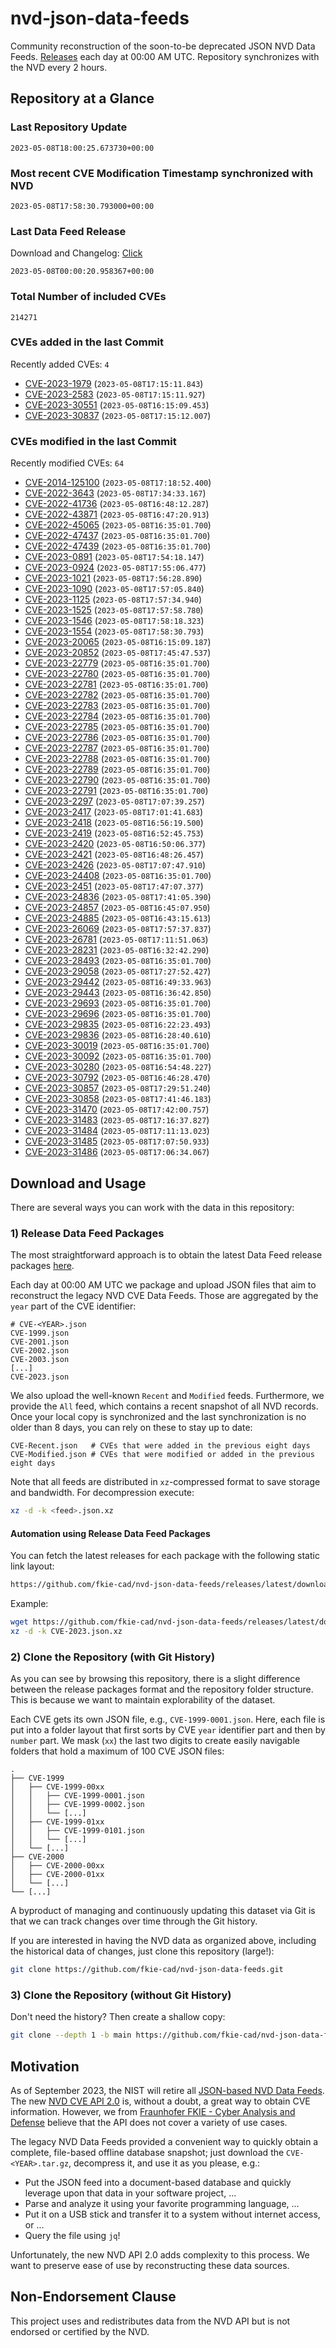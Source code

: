 # nvd-json-data-feeds

Community reconstruction of the soon-to-be deprecated JSON NVD Data Feeds. 
[Releases](releases/latest) each day at 00:00 AM UTC.
Repository synchronizes with the NVD every 2 hours.

## Repository at a Glance

### Last Repository Update

```plain
2023-05-08T18:00:25.673730+00:00
```

### Most recent CVE Modification Timestamp synchronized with NVD

```plain
2023-05-08T17:58:30.793000+00:00
```

### Last Data Feed Release

Download and Changelog: [Click](releases/latest)

```plain
2023-05-08T00:00:20.958367+00:00
```

### Total Number of included CVEs

```plain
214271
```

### CVEs added in the last Commit

Recently added CVEs: `4`

* [CVE-2023-1979](CVE-2023/CVE-2023-19xx/CVE-2023-1979.json) (`2023-05-08T17:15:11.843`)
* [CVE-2023-2583](CVE-2023/CVE-2023-25xx/CVE-2023-2583.json) (`2023-05-08T17:15:11.927`)
* [CVE-2023-30551](CVE-2023/CVE-2023-305xx/CVE-2023-30551.json) (`2023-05-08T16:15:09.453`)
* [CVE-2023-30837](CVE-2023/CVE-2023-308xx/CVE-2023-30837.json) (`2023-05-08T17:15:12.007`)


### CVEs modified in the last Commit

Recently modified CVEs: `64`

* [CVE-2014-125100](CVE-2014/CVE-2014-1251xx/CVE-2014-125100.json) (`2023-05-08T17:18:52.400`)
* [CVE-2022-3643](CVE-2022/CVE-2022-36xx/CVE-2022-3643.json) (`2023-05-08T17:34:33.167`)
* [CVE-2022-41736](CVE-2022/CVE-2022-417xx/CVE-2022-41736.json) (`2023-05-08T16:48:12.287`)
* [CVE-2022-43871](CVE-2022/CVE-2022-438xx/CVE-2022-43871.json) (`2023-05-08T16:47:20.913`)
* [CVE-2022-45065](CVE-2022/CVE-2022-450xx/CVE-2022-45065.json) (`2023-05-08T16:35:01.700`)
* [CVE-2022-47437](CVE-2022/CVE-2022-474xx/CVE-2022-47437.json) (`2023-05-08T16:35:01.700`)
* [CVE-2022-47439](CVE-2022/CVE-2022-474xx/CVE-2022-47439.json) (`2023-05-08T16:35:01.700`)
* [CVE-2023-0891](CVE-2023/CVE-2023-08xx/CVE-2023-0891.json) (`2023-05-08T17:54:18.147`)
* [CVE-2023-0924](CVE-2023/CVE-2023-09xx/CVE-2023-0924.json) (`2023-05-08T17:55:06.477`)
* [CVE-2023-1021](CVE-2023/CVE-2023-10xx/CVE-2023-1021.json) (`2023-05-08T17:56:28.890`)
* [CVE-2023-1090](CVE-2023/CVE-2023-10xx/CVE-2023-1090.json) (`2023-05-08T17:57:05.840`)
* [CVE-2023-1125](CVE-2023/CVE-2023-11xx/CVE-2023-1125.json) (`2023-05-08T17:57:34.940`)
* [CVE-2023-1525](CVE-2023/CVE-2023-15xx/CVE-2023-1525.json) (`2023-05-08T17:57:58.780`)
* [CVE-2023-1546](CVE-2023/CVE-2023-15xx/CVE-2023-1546.json) (`2023-05-08T17:58:18.323`)
* [CVE-2023-1554](CVE-2023/CVE-2023-15xx/CVE-2023-1554.json) (`2023-05-08T17:58:30.793`)
* [CVE-2023-20065](CVE-2023/CVE-2023-200xx/CVE-2023-20065.json) (`2023-05-08T16:15:09.187`)
* [CVE-2023-20852](CVE-2023/CVE-2023-208xx/CVE-2023-20852.json) (`2023-05-08T17:45:47.537`)
* [CVE-2023-22779](CVE-2023/CVE-2023-227xx/CVE-2023-22779.json) (`2023-05-08T16:35:01.700`)
* [CVE-2023-22780](CVE-2023/CVE-2023-227xx/CVE-2023-22780.json) (`2023-05-08T16:35:01.700`)
* [CVE-2023-22781](CVE-2023/CVE-2023-227xx/CVE-2023-22781.json) (`2023-05-08T16:35:01.700`)
* [CVE-2023-22782](CVE-2023/CVE-2023-227xx/CVE-2023-22782.json) (`2023-05-08T16:35:01.700`)
* [CVE-2023-22783](CVE-2023/CVE-2023-227xx/CVE-2023-22783.json) (`2023-05-08T16:35:01.700`)
* [CVE-2023-22784](CVE-2023/CVE-2023-227xx/CVE-2023-22784.json) (`2023-05-08T16:35:01.700`)
* [CVE-2023-22785](CVE-2023/CVE-2023-227xx/CVE-2023-22785.json) (`2023-05-08T16:35:01.700`)
* [CVE-2023-22786](CVE-2023/CVE-2023-227xx/CVE-2023-22786.json) (`2023-05-08T16:35:01.700`)
* [CVE-2023-22787](CVE-2023/CVE-2023-227xx/CVE-2023-22787.json) (`2023-05-08T16:35:01.700`)
* [CVE-2023-22788](CVE-2023/CVE-2023-227xx/CVE-2023-22788.json) (`2023-05-08T16:35:01.700`)
* [CVE-2023-22789](CVE-2023/CVE-2023-227xx/CVE-2023-22789.json) (`2023-05-08T16:35:01.700`)
* [CVE-2023-22790](CVE-2023/CVE-2023-227xx/CVE-2023-22790.json) (`2023-05-08T16:35:01.700`)
* [CVE-2023-22791](CVE-2023/CVE-2023-227xx/CVE-2023-22791.json) (`2023-05-08T16:35:01.700`)
* [CVE-2023-2297](CVE-2023/CVE-2023-22xx/CVE-2023-2297.json) (`2023-05-08T17:07:39.257`)
* [CVE-2023-2417](CVE-2023/CVE-2023-24xx/CVE-2023-2417.json) (`2023-05-08T17:01:41.683`)
* [CVE-2023-2418](CVE-2023/CVE-2023-24xx/CVE-2023-2418.json) (`2023-05-08T16:56:19.500`)
* [CVE-2023-2419](CVE-2023/CVE-2023-24xx/CVE-2023-2419.json) (`2023-05-08T16:52:45.753`)
* [CVE-2023-2420](CVE-2023/CVE-2023-24xx/CVE-2023-2420.json) (`2023-05-08T16:50:06.377`)
* [CVE-2023-2421](CVE-2023/CVE-2023-24xx/CVE-2023-2421.json) (`2023-05-08T16:48:26.457`)
* [CVE-2023-2426](CVE-2023/CVE-2023-24xx/CVE-2023-2426.json) (`2023-05-08T17:07:47.910`)
* [CVE-2023-24408](CVE-2023/CVE-2023-244xx/CVE-2023-24408.json) (`2023-05-08T16:35:01.700`)
* [CVE-2023-2451](CVE-2023/CVE-2023-24xx/CVE-2023-2451.json) (`2023-05-08T17:47:07.377`)
* [CVE-2023-24836](CVE-2023/CVE-2023-248xx/CVE-2023-24836.json) (`2023-05-08T17:41:05.390`)
* [CVE-2023-24857](CVE-2023/CVE-2023-248xx/CVE-2023-24857.json) (`2023-05-08T16:45:07.950`)
* [CVE-2023-24885](CVE-2023/CVE-2023-248xx/CVE-2023-24885.json) (`2023-05-08T16:43:15.613`)
* [CVE-2023-26069](CVE-2023/CVE-2023-260xx/CVE-2023-26069.json) (`2023-05-08T17:57:37.837`)
* [CVE-2023-26781](CVE-2023/CVE-2023-267xx/CVE-2023-26781.json) (`2023-05-08T17:11:51.063`)
* [CVE-2023-28231](CVE-2023/CVE-2023-282xx/CVE-2023-28231.json) (`2023-05-08T16:32:42.290`)
* [CVE-2023-28493](CVE-2023/CVE-2023-284xx/CVE-2023-28493.json) (`2023-05-08T16:35:01.700`)
* [CVE-2023-29058](CVE-2023/CVE-2023-290xx/CVE-2023-29058.json) (`2023-05-08T17:27:52.427`)
* [CVE-2023-29442](CVE-2023/CVE-2023-294xx/CVE-2023-29442.json) (`2023-05-08T16:49:33.963`)
* [CVE-2023-29443](CVE-2023/CVE-2023-294xx/CVE-2023-29443.json) (`2023-05-08T16:36:42.850`)
* [CVE-2023-29693](CVE-2023/CVE-2023-296xx/CVE-2023-29693.json) (`2023-05-08T16:35:01.700`)
* [CVE-2023-29696](CVE-2023/CVE-2023-296xx/CVE-2023-29696.json) (`2023-05-08T16:35:01.700`)
* [CVE-2023-29835](CVE-2023/CVE-2023-298xx/CVE-2023-29835.json) (`2023-05-08T16:22:23.493`)
* [CVE-2023-29836](CVE-2023/CVE-2023-298xx/CVE-2023-29836.json) (`2023-05-08T16:28:40.610`)
* [CVE-2023-30019](CVE-2023/CVE-2023-300xx/CVE-2023-30019.json) (`2023-05-08T16:35:01.700`)
* [CVE-2023-30092](CVE-2023/CVE-2023-300xx/CVE-2023-30092.json) (`2023-05-08T16:35:01.700`)
* [CVE-2023-30280](CVE-2023/CVE-2023-302xx/CVE-2023-30280.json) (`2023-05-08T16:54:48.227`)
* [CVE-2023-30792](CVE-2023/CVE-2023-307xx/CVE-2023-30792.json) (`2023-05-08T16:46:28.470`)
* [CVE-2023-30857](CVE-2023/CVE-2023-308xx/CVE-2023-30857.json) (`2023-05-08T17:29:51.240`)
* [CVE-2023-30858](CVE-2023/CVE-2023-308xx/CVE-2023-30858.json) (`2023-05-08T17:41:46.183`)
* [CVE-2023-31470](CVE-2023/CVE-2023-314xx/CVE-2023-31470.json) (`2023-05-08T17:42:00.757`)
* [CVE-2023-31483](CVE-2023/CVE-2023-314xx/CVE-2023-31483.json) (`2023-05-08T17:16:37.827`)
* [CVE-2023-31484](CVE-2023/CVE-2023-314xx/CVE-2023-31484.json) (`2023-05-08T17:11:13.023`)
* [CVE-2023-31485](CVE-2023/CVE-2023-314xx/CVE-2023-31485.json) (`2023-05-08T17:07:50.933`)
* [CVE-2023-31486](CVE-2023/CVE-2023-314xx/CVE-2023-31486.json) (`2023-05-08T17:06:34.067`)


## Download and Usage

There are several ways you can work with the data in this repository:

### 1) Release Data Feed Packages

The most straightforward approach is to obtain the latest Data Feed release packages [here](releases/latest).

Each day at 00:00 AM UTC we package and upload JSON files that aim to reconstruct the legacy NVD CVE Data Feeds.
Those are aggregated by the `year` part of the CVE identifier:

```
# CVE-<YEAR>.json
CVE-1999.json
CVE-2001.json
CVE-2002.json
CVE-2003.json
[...]
CVE-2023.json
```

We also upload the well-known `Recent` and `Modified` feeds.
Furthermore, we provide the `All` feed, which contains a recent snapshot of all NVD records.
Once your local copy is synchronized and the last synchronization is no older than 8 days, you can rely on these to stay up to date:

```plain
CVE-Recent.json   # CVEs that were added in the previous eight days
CVE-Modified.json # CVEs that were modified or added in the previous eight days
```

Note that all feeds are distributed in `xz`-compressed format to save storage and bandwidth.
For decompression execute:

```sh
xz -d -k <feed>.json.xz
```


#### Automation using Release Data Feed Packages

You can fetch the latest releases for each package with the following static link layout:

```sh
https://github.com/fkie-cad/nvd-json-data-feeds/releases/latest/download/CVE-<YEAR>.json.xz
```

Example:

```sh
wget https://github.com/fkie-cad/nvd-json-data-feeds/releases/latest/download/CVE-2023.json.xz
xz -d -k CVE-2023.json.xz
```

### 2) Clone the Repository (with Git History)

As you can see by browsing this repository, there is a slight difference between the release packages format and the repository folder structure.
This is because we want to maintain explorability of the dataset.

Each CVE gets its own JSON file, e.g., `CVE-1999-0001.json`.
Here, each file is put into a folder layout that first sorts by CVE `year` identifier part and then by `number` part.
We mask (`xx`) the last two digits to create easily navigable folders that hold a maximum of 100 CVE JSON files:

```plain
.
├── CVE-1999
│   ├── CVE-1999-00xx
│   │   ├── CVE-1999-0001.json
│   │   ├── CVE-1999-0002.json
│   │   └── [...]
│   ├── CVE-1999-01xx
│   │   ├── CVE-1999-0101.json
│   │   └── [...]
│   └── [...]
├── CVE-2000
│   ├── CVE-2000-00xx
│   ├── CVE-2000-01xx
│   └── [...]
└── [...]
```

A byproduct of managing and continuously updating this dataset via Git is that we can track changes over time through the Git history.

If you are interested in having the NVD data as organized above, including the historical data of changes, just clone this repository (large!):

```sh
git clone https://github.com/fkie-cad/nvd-json-data-feeds.git
```

### 3) Clone the Repository (without Git History)

Don't need the history? Then create a shallow copy:

```sh
git clone --depth 1 -b main https://github.com/fkie-cad/nvd-json-data-feeds.git
```

## Motivation

As of September 2023, the NIST will retire all [JSON-based NVD Data Feeds](https://nvd.nist.gov/vuln/data-feeds#divRetirementBanner-1).
The new [NVD CVE API 2.0](https://nvd.nist.gov/developers/vulnerabilities) is, without a doubt, a great way to obtain CVE information.
However, we from [Fraunhofer FKIE - Cyber Analysis and Defense](https://www.fkie.fraunhofer.de/en/departments/cad.html) believe that the API does not cover a variety of use cases.

The legacy NVD Data Feeds provided a convenient way to quickly obtain a complete, file-based offline database snapshot; just download the `CVE-<YEAR>.tar.gz`, decompress it, and use it as you please, e.g.:

* Put the JSON feed into a document-based database and quickly leverage upon that data in your software project, ...
* Parse and analyze it using your favorite programming language, ...
* Put it on a USB stick and transfer it to a system without internet access, or ...
* Query the file using `jq`!

Unfortunately, the new NVD API 2.0 adds complexity to this process.
We want to preserve ease of use by reconstructing these data sources.

## Non-Endorsement Clause

This project uses and redistributes data from the NVD API but is not endorsed or certified by the NVD.